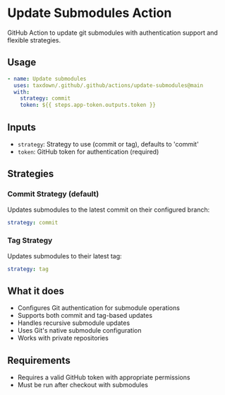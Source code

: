 # Update Submodules Action

GitHub Action to update git submodules with authentication support and flexible strategies.

## Usage

```yaml
- name: Update submodules
  uses: taxdown/.github/.github/actions/update-submodules@main
  with:
    strategy: commit
    token: ${{ steps.app-token.outputs.token }}
```

## Inputs

- `strategy`: Strategy to use (commit or tag), defaults to 'commit'
- `token`: GitHub token for authentication (required)

## Strategies

### Commit Strategy (default)
Updates submodules to the latest commit on their configured branch:
```yaml
strategy: commit
```

### Tag Strategy
Updates submodules to their latest tag:
```yaml
strategy: tag
```

## What it does

- Configures Git authentication for submodule operations
- Supports both commit and tag-based updates
- Handles recursive submodule updates
- Uses Git's native submodule configuration
- Works with private repositories

## Requirements

- Requires a valid GitHub token with appropriate permissions
- Must be run after checkout with submodules
